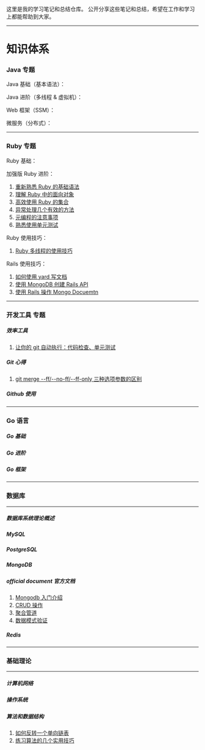 这里是我的学习笔记和总结仓库。
公开分享这些笔记和总结，希望在工作和学习上都能帮助到大家。
___
# 知识体系
### Java 专题
Java 基础（基本语法）：

Java 进阶（多线程 & 虚拟机）：

Web 框架（SSM）：

微服务（分布式）：

___
### Ruby 专题
Ruby 基础：

加强版 Ruby 进阶：
1. [重新熟悉 Ruby 的基础语法](https://github.com/xiao2shiqi/pro_developer/blob/main/ruby_on_rails/effective_ruby/1_familiar_ruby.md)
2. [理解 Ruby 中的面向对象](https://github.com/xiao2shiqi/pro_developer/blob/main/ruby_on_rails/effective_ruby/2_class_object_module.md)
3. [高效使用 Ruby 的集合](https://github.com/xiao2shiqi/pro_developer/blob/main/ruby_on_rails/effective_ruby/3_collection.md)
4. [异常处理几个有效的方法](https://github.com/xiao2shiqi/pro_developer/blob/main/ruby_on_rails/effective_ruby/4_effective_exception.md)
5. [元编程的注意事项](https://github.com/xiao2shiqi/pro_developer/blob/main/ruby_on_rails/effective_ruby/5_meta_programming.md)
6. [熟悉使用单元测试](https://github.com/xiao2shiqi/pro_developer/blob/main/ruby_on_rails/effective_ruby/6_unit_test.md)


Ruby 使用技巧：
1. [Ruby 多线程的使用技巧](https://github.com/xiao2shiqi/pro_developer/blob/main/ruby_on_rails/ruby_skill/1_ruby_thread.md)

Rails 使用技巧：
1. [如何使用 yard 写文档](https://github.com/xiao2shiqi/pro_developer/blob/main/ruby_on_rails/yard/1_how_to_use_yard.md)
2. [使用 MongoDB 创建 Rails API](https://github.com/xiao2shiqi/strongest_programmer/blob/main/ruby/how_usr_ruby/2_create_a_simple_rails_api.md)
3. [使用 Rails 操作 Mongo Docuemtn](https://github.com/xiao2shiqi/pro_developer/blob/main/ruby_on_rails/rails_mongoid_manual/2_document.md)

___
### 开发工具 专题

##### 效率工具
1. [让你的 git 自动执行：代码检查、单元测试](https://github.com/xiao2shiqi/pro_developer/blob/main/develop_tool/effective/1_auto_check_code_ut.md)

##### Git 心得
1. [git merge --ff/--no-ff/--ff-only 三种选项参数的区别](https://github.com/xiao2shiqi/pro_developer/blob/main/develop_tool/git/pro_git/3_git_branch/2_branch_create_merge.md)

##### Github 使用


___
### Go 语言
##### Go 基础
##### Go 进阶
##### Go 框架
___
### 数据库
___
##### 数据库系统理论概述
##### MySQL 
##### PostgreSQL
##### MongoDB

##### official document 官方文档
1. [Mongodb 入门介绍](https://github.com/xiao2shiqi/pro_developer/blob/main/db/mongodb/official_documents/1_Introduction.md)
2. [CRUD 操作](https://github.com/xiao2shiqi/pro_developer/blob/main/db/mongodb/official_documents/2_crud_operations.md)
3. [聚合管道](https://github.com/xiao2shiqi/pro_developer/blob/main/db/mongodb/official_documents/3_aggregation.md)
4. [数据模式验证](https://github.com/xiao2shiqi/pro_developer/blob/main/db/mongodb/official_documents/4_data_modeling.md)
##### Redis
___
### 基础理论 
___

##### 计算机网络
##### 操作系统
##### 算法和数据结构
1. [如何反转一个单向链表](https://github.com/xiao2shiqi/pro_developer/blob/main/algo/1_reverse_linked_list.md)
2. [练习算法的几个实用技巧](https://github.com/xiao2shiqi/pro_developer/blob/main/algo/2_practice_algo_skill.md)